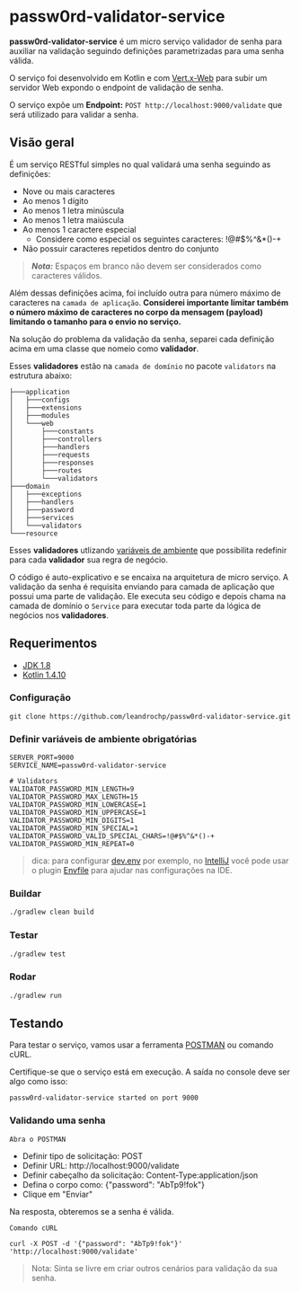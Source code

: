 # passw0rd-validator-service

**passw0rd-validator-service** é um micro serviço validador de senha para auxiliar na validação seguindo definições parametrizadas para uma senha válida.

O serviço foi desenvolvido em Kotlin e com [Vert.x-Web](https://vertx.io/docs/vertx-web/java/) para subir um servidor Web expondo o endpoint de validação de senha.

O serviço expõe um **Endpoint:** ```POST http://localhost:9000/validate``` que será utilizado para validar a senha.

## Visão geral

É um serviço RESTful simples no qual validará uma senha seguindo as definições:
- Nove ou mais caracteres
- Ao menos 1 dígito
- Ao menos 1 letra minúscula
- Ao menos 1 letra maiúscula
- Ao menos 1 caractere especial
    - Considere como especial os seguintes caracteres: !@#$%^&*()-+
- Não possuir caracteres repetidos dentro do conjunto
> **_Nota:_** Espaços em branco não devem ser considerados como caracteres válidos.

Além dessas definições acima, foi incluído outra para número máximo de caracteres na `camada de aplicação`. 
**Considerei importante limitar também o número máximo de caracteres no corpo da mensagem (payload) limitando o tamanho para o envio no serviço.**

Na solução do problema da validação da senha, separei cada definição acima em uma classe que nomeio como **validador**.

Esses **validadores** estão na `camada de domínio` no pacote ```validators``` na estrutura abaixo:

```shell
├───application
│   ├───configs
│   ├───extensions
│   ├───modules
│   └───web
│       ├───constants
│       ├───controllers
│       ├───handlers
│       ├───requests
│       ├───responses
│       ├───routes
│       └───validators
├───domain
│   ├───exceptions
│   ├───handlers
│   ├───password
│   ├───services
│   └───validators
└───resource

```

Esses **validadores** utlizando [variáveis de ambiente](#definir-variveis-de-ambiente-obrigatrias) que possibilita redefinir para cada **validador** sua regra de negócio.

O código é auto-explicativo e se encaixa na arquitetura de micro serviço. A validação da senha é requisita enviando para camada de aplicação que possui uma parte de validação.
Ele executa seu código e depois chama na camada de domínio o ```Service``` para executar toda parte da lógica de negócios nos **validadores**.

## Requerimentos

* [JDK 1.8](https://www.oracle.com/java/technologies/javase/javase-jdk8-downloads.html)
* [Kotlin 1.4.10](https://github.com/JetBrains/kotlin/blob/master/ChangeLog.md#1410)

### Configuração

```git clone https://github.com/leandrochp/passw0rd-validator-service.git```

### Definir variáveis de ambiente obrigatórias
```
SERVER_PORT=9000
SERVICE_NAME=passw0rd-validator-service

# Validators
VALIDATOR_PASSWORD_MIN_LENGTH=9
VALIDATOR_PASSWORD_MAX_LENGTH=15
VALIDATOR_PASSWORD_MIN_LOWERCASE=1
VALIDATOR_PASSWORD_MIN_UPPERCASE=1
VALIDATOR_PASSWORD_MIN_DIGITS=1
VALIDATOR_PASSWORD_MIN_SPECIAL=1
VALIDATOR_PASSWORD_VALID_SPECIAL_CHARS=!@#$%^&*()-+
VALIDATOR_PASSWORD_MIN_REPEAT=0
```
> dica: para configurar [dev.env](dev.env) por exemplo, no [IntelliJ](https://www.jetbrains.com/pt-br/idea/) você pode usar o plugin [Envfile](https://plugins.jetbrains.com/plugin/7861-envfile) para ajudar nas configurações na IDE.

### Buildar
```bash
./gradlew clean build
```

### Testar
```bash
./gradlew test
```

### Rodar
```bash
./gradlew run
```

## Testando
Para testar o serviço, vamos usar a ferramenta [POSTMAN](https://www.getpostman.com/) ou comando cURL.

Certifique-se que o serviço está em execução. A saída no console deve ser algo como isso:

```passw0rd-validator-service started on port 9000```

### Validando uma senha
`Abra o POSTMAN`

* Definir tipo de solicitação: POST
* Definir URL: http://localhost:9000/validate
* Definir cabeçalho da solicitação: Content-Type:application/json
* Defina o corpo como: {"password": "AbTp9!fok"}
* Clique em "Enviar"

Na resposta, obteremos se a senha é válida.

`Comando cURL`

```shell
curl -X POST -d '{"password": "AbTp9!fok"}' 'http://localhost:9000/validate'
```

> Nota: Sinta se livre em criar outros cenários para validação da sua senha.


